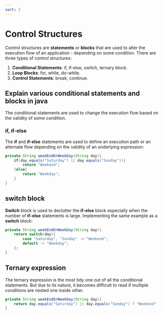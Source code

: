 ```yaml
---
sort: 2
---
```


# Control Structures

Control structures are **statements** or **blocks** that are used to alter the execution flow of an application - depending on some condition. There are three types of control structures:

1. **Conditional Statements**: if, if-else, switch, ternary block.
2. **Loop Blocks**: for, while, do-while.
3. **Control Statements**: break, continue.

## Explain various conditional statements and blocks in java

The conditional statements are used to change the execution flow based on the validity of some condition.

### if, if-else

The **if** and **if-else** statements are used to define an execution path or an alternate flow depending on the validity of an underlying expression:

```java
private String weekEndOrWeekDay(String day){
    if(day.equals("Saturday") || day.equals("Sunday")){
        return "Weekend";
    }else{
        return "Weekday";
    }
}
```

## switch block

**Switch** block is used to declutter the **if-else** block especially when the number of **if-else** statements is large. Implementing the same example as a **switch** block:

```java
private String weekEndOrWeekDay(String day){
    return switch(day){
        case "Saturday", "Sunday" -> "Weekend";
        default -> "Weekday";
    };
}
```

## Ternary expression

The ternary expression is the most tidy one out of all the conditional statements. But due to its nature, it becomes difficult to read if multiple conditions are nested one inside other.

```java
private String weekEndOrWeekDay(String day){
    return day.equals("Saturday") || day.equals("Sunday") ? "Weekend" : "Weekday";
}
```
